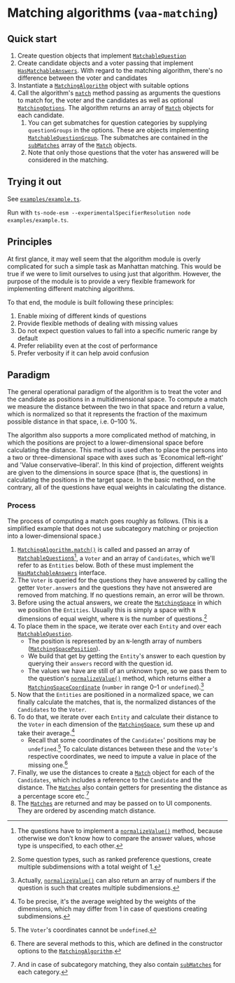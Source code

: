 # Matching algorithms (`vaa-matching`)

## Quick start

1. Create question objects that implement [`MatchableQuestion`](./src/question/matchableQuestion.ts)
2. Create candidate objects and a voter passing that implement [`HasMatchableAnswers`](./src/answer/hasMatchableAnswers.ts). With regard to the matching algorithm, there's no difference between the voter and candidates
3. Instantiate a [`MatchingAlgorithm`](./src/algorithms/matchingAlgorithm.ts) object with suitable options
4. Call the algorithm's [`match`](./src/algorithms/matchingAlgorithm.ts) method passing as arguments the questions to match for, the voter and the candidates as well as optional [`MatchingOptions`](./src/algorithms/matchingAlgorithm.type.ts). The algorithm returns an array of [`Match`](./src/match/match.ts) objects for each candidate.
   1. You can get submatches for question categories by supplying `questionGroups` in the options. These are objects implementing [`MatchableQuestionGroup`](./src/question/matchableQuestionGroup.ts). The submatches are contained in the [`subMatches`](./src/match/subMatch.ts) array of the [`Match`](./src/match/match.ts) objects.
   2. Note that only those questions that the voter has answered will be considered in the matching.

## Trying it out

See [`examples/example.ts`](./examples/example.ts).

Run with `ts-node-esm --experimentalSpecifierResolution node examples/example.ts`.

## Principles

At first glance, it may well seem that the algorithm module is overly complicated for such a simple task as Manhattan matching. This would be true if we were to limit ourselves to using just that algorithm. However, the purpose of the module is to provide a very flexible framework for implementing different matching algorithms.

To that end, the module is built following these principles:

1. Enable mixing of different kinds of questions
2. Provide flexible methods of dealing with missing values
3. Do not expect question values to fall into a specific numeric range by default
4. Prefer reliability even at the cost of performance
5. Prefer verbosity if it can help avoid confusion

## Paradigm

The general operational paradigm of the algorithm is to treat the voter and the candidate as positions in a multidimensional space. To compute a match we measure the distance between the two in that space and return a value, which is normalized so that it represents the fraction of the maximum possible distance in that space, i.e. 0–100 %.

The algorithm also supports a more complicated method of matching, in which the positions are project to a lower-dimensional space before calculating the distance. This method is used often to place the persons into a two or three-dimensional space with axes such as 'Economical left–right' and 'Value conservative–liberal'. In this kind of projection, different weights are given to the dimensions in source space (that is, the questions) in calculating the positions in the target space. In the basic method, on the contrary, all of the questions have equal weights in calculating the distance.

### Process

The process of computing a match goes roughly as follows. (This is a simplified example that does not use subcategory matching or projection into a lower-dimensional space.)

1. [`MatchingAlgorithm.match()`](./src/algorithms/matchingAlgorithm.ts) is called and passed an array of [`MatchableQuestion`s](./src/question/matchableQuestion.ts)[^1], a `Voter` and an array of `Candidates`, which we'll refer to as `Entities` below. Both of these must implement the [`HasMatchableAnswers`](./src/answer/hasMatchableAnswers.ts) interface.
2. The `Voter` is queried for the questions they have answered by calling the getter `Voter.answers` and the questions they have not answered are removed from matching. If no questions remain, an error will be thrown.
3. Before using the actual answers, we create the [`MatchingSpace`](./src/space/matchingSpace.ts) in which we position the `Entities`. Usually this is simply a space with `N` dimensions of equal weight, where `N` is the number of questions.[^2]
4. To place them in the space, we iterate over each `Entity` and over each [`MatchableQuestion`](./question/mathcableQuestion.ts).
   - The position is represented by an `N`-length array of numbers ([`MatchingSpacePosition`](./src/space/position.ts)).
   - We build that get by getting the `Entity`'s answer to each question by querying their `answers` record with the question id.
   - The values we have are still of an unknown type, so we pass them to the question's [`normalizeValue()`](./src/question/matchableQuestion.ts) method, which returns either a [`MatchingSpaceCoordinate`](./src/space/matchingSpace.ts) (`number` in range 0–1 or `undefined`).[^3]
5. Now that the `Entities` are positioned in a normalized space, we can finally calculate the matches, that is, the normalized distances of the `Candidates` to the `Voter`.
6. To do that, we iterate over each `Entity` and calculate their distance to the `Voter` in each dimension of the [`MatchingSpace`](./src/space/matchingSpace.ts), sum these up and take their average.[^4]
   - Recall that some coordinates of the `Candidates`' positions may be `undefined`.[^5] To calculate distances between these and the `Voter`'s respective coordinates, we need to impute a value in place of the missing one.[^6]
7. Finally, we use the distances to create a [`Match`](./src/match/match.ts) object for each of the `Candidates`, which includes a reference to the `Candidate` and the distance. The [`Matches`](./src/match/match.ts) also contain getters for presenting the distance as a percentage score etc.[^7]
8. The [`Matches`](./src/match/match.ts) are returned and may be passed on to UI components. They are ordered by ascending match distance.

[^1]: The questions have to implement a [`normalizeValue()`](./src/question/matchableQuestion.ts) method, because otherwise we don't know how to compare the answer values, whose type is unspecified, to each other.
[^2]: Some question types, such as ranked preference questions, create multiple subdimensions with a total weight of 1.
[^3]: Actually, [`normalizeValue()`](./src/question/matchableQuestion.ts) can also return an array of numbers if the question is such that creates multiple subdimensions.
[^4]: To be precise, it's the average weighted by the weights of the dimensions, which may differ from 1 in case of questions creating subdimensions.
[^5]: The `Voter`'s coordinates cannot be `undefined`.
[^6]: There are several methods to this, which are defined in the constructor options to the [`MatchingAlgorithm`](./src/algorithms/matchingAlgorithm.ts).
[^7]: And in case of subcategory matching, they also contain [`subMatches`](./src/match/subMatch.ts) for each category.
